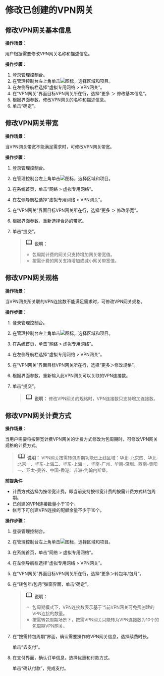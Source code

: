# 修改已创建的VPN网关<a name="vpn_04_0502"></a>


## 修改VPN网关基本信息<a name="section16799105418"></a>

**操作场景：**

用户根据需要修改VPN网关名称和描述信息。

**操作步骤：**

1.  登录管理控制台。
2.  在管理控制台左上角单击![](figures/d00356814-云计算开发部-公有云_IaaS-image-f1cac6ef-c4f7-462b-a7f1-85e988937e64-2.png)图标，选择区域和项目。
3.  在左侧导航栏选择“虚拟专用网络 \> VPN网关”。
4.  在“VPN网关”界面目标VPN网关所在行，选择“更多 ＞ 修改基本信息”。
5.  根据界面参数，修改VPN网关的名称和描述信息。
6.  单击“确定”。

## 修改VPN网关带宽<a name="section1491033016469"></a>

**操作场景：**

当VPN网关带宽不能满足需求时，可修改VPN网关带宽。

**操作步骤：**

1.  登录管理控制台。
2.  在管理控制台左上角单击![](figures/d00356814-云计算开发部-公有云_IaaS-image-f1cac6ef-c4f7-462b-a7f1-85e988937e64-2-3.png)图标，选择区域和项目。
3.  在系统首页，单击“网络 \> 虚拟专用网络”。
4.  在左侧导航栏选择“虚拟专用网络 \> VPN网关”。
5.  在“VPN网关”界面目标VPN网关所在行，选择“更多 ＞ 修改带宽”。
6.  根据界面参数，重新选择合适的带宽。
7.  单击“提交”。

    >![](public_sys-resources/icon-note.gif) **说明：** 
    >-   包周期计费的网关只支持增加网关带宽值。
    >-   按需计费的网关支持增加或减小网关带宽值。


## 修改VPN网关规格<a name="section18878612481"></a>

**操作场景：**

当VPN网关所关联的VPN连接数不能满足需求时，可修改VPN网关规格。

**操作步骤：**

1.  登录管理控制台。
2.  在管理控制台左上角单击![](figures/d00356815-云计算开发部-公有云_IaaS-image-f1cac6ef-c4f7-462b-a7f1-85e988937e64-3.png)图标，选择区域和项目。
3.  在系统首页，单击“网络 \> 虚拟专用网络”。
4.  在左侧导航栏选择“虚拟专用网络 \> VPN网关”。
5.  在“VPN网关”界面目标VPN网关所在行，选择“更多＞修改规格”。
6.  根据界面参数，重新输入此VPN网关可以关联的VPN连接数。
7.  单击“提交”。

    >![](public_sys-resources/icon-note.gif) **说明：** 
    >修改VPN网关的规格时，VPN连接数只支持增加连接数。


## 修改VPN网关计费方式<a name="section146121032132710"></a>

**操作场景：**

当用户需要将按带宽计费VPN网关的计费方式修改为包周期时，可修改VPN网关规格的计费方式。

>![](public_sys-resources/icon-note.gif) **说明：** 
>VPN网关按需转包周期功能已上线区域：华北-北京四、华北-北京一、华东-上海二、华东-上海一、华南-广州、华南-深圳、西南-贵阳一、亚太-曼谷、中国-香港、非洲-约翰内斯堡。

**前提条件**

-   计费方式选择为按带宽计费。即当前支持按带宽计费的按需计费方式转包周期。
-   已创建的VPN连接数量小于10个。
-   帐号下可创建VPN连接的配额余量不少于10个。

**操作步骤：**

1.  登录管理控制台。
2.  在管理控制台左上角单击![](figures/d00356816-云计算开发部-公有云_IaaS-image-f1cac6ef-c4f7-462b-a7f1-85e988937e64.png)图标，选择区域和项目。
3.  在系统首页，单击“网络 \> 虚拟专用网络”。
4.  在左侧导航栏选择“虚拟专用网络 \> VPN网关”。
5.  在“VPN网关”界面目标VPN网关所在行，选择“更多＞转包年/包月”。
6.  在“转包年/包月”弹窗界面，单击“确定”。

    >![](public_sys-resources/icon-note.gif) **说明：** 
    >-   包周期模式下，VPN连接数表示基于当前VPN网关可免费创建的VPN连接的数量。
    >-   按需转包周期场景下，按需VPN网关只能转为VPN连接数为10个的包周期VPN网关。

7.  在“按需转包周期”界面，确认需要操作的VPN网关信息，选择续费时长。

    单击“去支付”。

8.  在支付界面，确认订单信息，选择优惠和付款方式。

    单击“确认付款”，完成支付。


